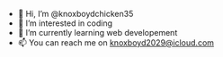 - 👋 Hi, I’m @knoxboydchicken35
- 👀 I’m interested in coding
- 🌱 I’m currently learning web developement
- 📫 You can reach me on knoxboyd2029@icloud.com

<!---
knoxboydchicken35/knoxboydchicken35 is a ✨ special ✨ repository because its `README.md` (this file) appears on your GitHub profile.
You can click the Preview link to take a look at your changes.
--->
